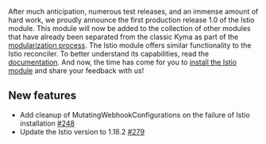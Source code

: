 After much anticipation, numerous test releases, and an immense amount of hard work, we proudly announce the first production release 1.0 of the Istio module. This module will now be added to the collection of other modules that have already been separated from the classic Kyma as part of the [modularization process](https://github.com/kyma-project/istio/blob/main/docs/contributor/01-00-installation.md). 
The Istio module offers similar functionality to the Istio reconciler. To better understand its capabilities, read the [documentation](https://github.com/kyma-project/istio/tree/main/docs/user). And now, the time has come for you to [install the Istio module](https://github.com/kyma-project/istio/blob/main/docs/contributor/01-00-installation.md) and share your feedback with us!

## New features

- Add cleanup of MutatingWebhookConfigurations on the failure of Istio installation [#248](https://github.com/kyma-project/istio/pull/248)
- Update the Istio version to 1.18.2 [#279](https://github.com/kyma-project/istio/pull/279)

